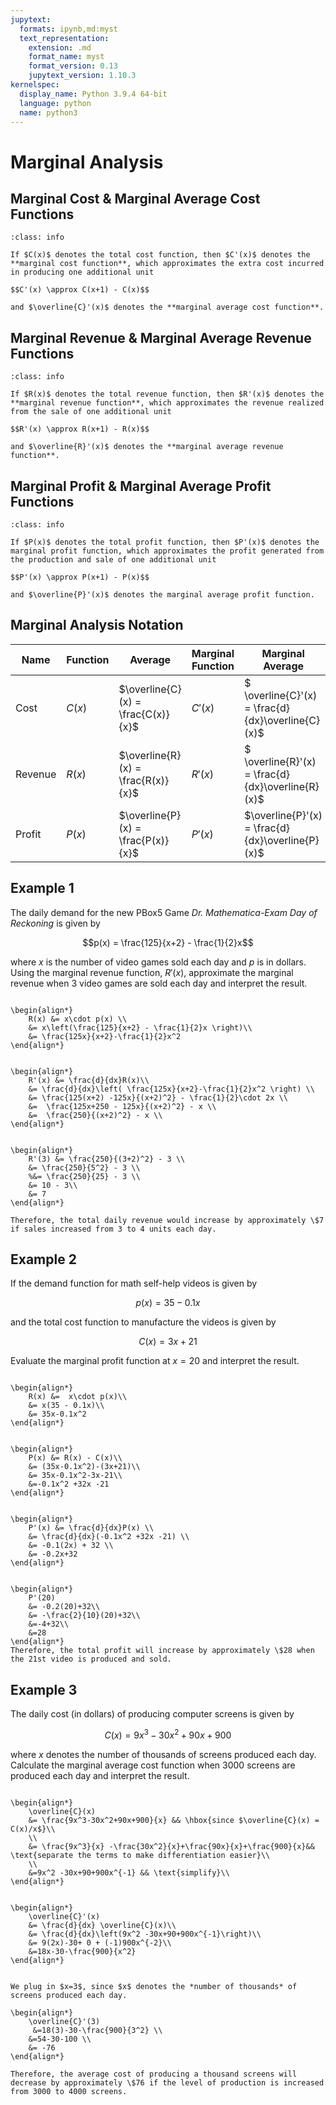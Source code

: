```yaml
---
jupytext:
  formats: ipynb,md:myst
  text_representation:
    extension: .md
    format_name: myst
    format_version: 0.13
    jupytext_version: 1.10.3
kernelspec:
  display_name: Python 3.9.4 64-bit
  language: python
  name: python3
---
```

# Marginal Analysis

## Marginal Cost & Marginal Average Cost Functions

```{admonition} Definition
:class: info

If $C(x)$ denotes the total cost function, then $C'(x)$ denotes the **marginal cost function**, which approximates the extra cost incurred in producing one additional unit

$$C'(x) \approx C(x+1) - C(x)$$

and $\overline{C}'(x)$ denotes the **marginal average cost function**.
```


## Marginal Revenue & Marginal Average Revenue Functions


```{admonition} Definition
:class: info

If $R(x)$ denotes the total revenue function, then $R'(x)$ denotes the **marginal revenue function**, which approximates the revenue realized from the sale of one additional unit

$$R'(x) \approx R(x+1) - R(x)$$

and $\overline{R}'(x)$ denotes the **marginal average revenue function**.
```


## Marginal Profit & Marginal Average Profit Functions

```{admonition} Definition
:class: info

If $P(x)$ denotes the total profit function, then $P'(x)$ denotes the marginal profit function, which approximates the profit generated from the production and sale of one additional unit

$$P'(x) \approx P(x+1) - P(x)$$

and $\overline{P}'(x)$ denotes the marginal average profit function.
```


## Marginal Analysis Notation


| Name    | Function | Average                            | Marginal Function | Marginal Average                                  |
|---------|----------|------------------------------------|-------------------|---------------------------------------------------|
| Cost    | $C(x)$   | $\overline{C}(x) = \frac{C(x)}{x}$ | $C'(x)$           | $ \overline{C}'(x) = \frac{d}{dx}\overline{C}(x)$ |
| Revenue | $R(x)$   | $\overline{R}(x) = \frac{R(x)}{x}$ | $R'(x)$           | $ \overline{R}'(x) = \frac{d}{dx}\overline{R}(x)$ |
| Profit  | $P(x)$   | $\overline{P}(x) = \frac{P(x)}{x}$ | $P'(x)$           | $\overline{P}'(x) = \frac{d}{dx}\overline{P}(x)$  |


## Example 1

The daily demand for the new PBox5 Game *Dr. Mathematica-Exam Day of Reckoning* is given by

$$p(x) = \frac{125}{x+2} - \frac{1}{2}x$$

where $x$ is the number of video games sold each day and $p$ is in dollars. Using the marginal revenue function, $R'(x)$, approximate the marginal revenue when 3 video games are sold each day and interpret the result.


```{dropdown} **Step 1:** &nbsp; Compute the total revenue function, &nbsp; $R(x)$.

\begin{align*}
    R(x) &= x\cdot p(x) \\
    &= x\left(\frac{125}{x+2} - \frac{1}{2}x \right)\\
    &= \frac{125x}{x+2}-\frac{1}{2}x^2
\end{align*}
```

```{dropdown} **Step 2:** &nbsp; Compute the marginal revenue function, &nbsp; $R'(x)$.

\begin{align*}
    R'(x) &= \frac{d}{dx}R(x)\\
    &= \frac{d}{dx}\left( \frac{125x}{x+2}-\frac{1}{2}x^2 \right) \\
    &= \frac{125(x+2) -125x}{(x+2)^2} - \frac{1}{2}\cdot 2x \\
    &=  \frac{125x+250 - 125x}{(x+2)^2} - x \\
    &=  \frac{250}{(x+2)^2} - x \\
\end{align*}
```

```{dropdown} **Step 3:** &nbsp; Plug in &nbsp; $x=3$ &nbsp; into the marginal revenue function.

\begin{align*}
    R'(3) &= \frac{250}{(3+2)^2} - 3 \\
    &= \frac{250}{5^2} - 3 \\
    %&= \frac{250}{25} - 3 \\
    &= 10 - 3\\
    &= 7
\end{align*}

Therefore, the total daily revenue would increase by approximately \$7 if sales increased from 3 to 4 units each day.
```



## Example 2

If the demand function for math self-help videos is given by

$$p(x) = 35 - 0.1x$$ 

and the total cost function to manufacture the videos is given by

$$C(x) = 3x + 21$$ 

Evaluate the marginal profit function at $x=20$ and interpret the result.


```{dropdown} **Step 1:** &nbsp; Compute the total revenue function, &nbsp; $R(x)$.

\begin{align*}
    R(x) &=  x\cdot p(x)\\
    &= x(35 - 0.1x)\\
    &= 35x-0.1x^2
\end{align*}
```

```{dropdown} **Step 2:** &nbsp; Compute the total profit function, &nbsp; $P(x)$.

\begin{align*}
    P(x) &= R(x) - C(x)\\
    &= (35x-0.1x^2)-(3x+21)\\
    &= 35x-0.1x^2-3x-21\\
    &=-0.1x^2 +32x -21
\end{align*}
```

```{dropdown} **Step 3:** &nbsp; Compute the marginal profit function, &nbsp; $P'(x)$.

\begin{align*}
    P'(x) &= \frac{d}{dx}P(x) \\
    &= \frac{d}{dx}(-0.1x^2 +32x -21) \\
    &= -0.1(2x) + 32 \\
    &= -0.2x+32
\end{align*}
```

```{dropdown} **Step 4:** &nbsp; Plug in &nbsp; $x=20$ &nbsp; into the marginal profit function.

\begin{align*}
    P'(20) 
    &= -0.2(20)+32\\
    &= -\frac{2}{10}(20)+32\\
    &=-4+32\\
    &=28
\end{align*}
Therefore, the total profit will increase by approximately \$28 when the 21st video is produced and sold.
```


## Example 3

The daily cost (in dollars) of producing computer screens is given by 

$$C(x)=9x^3-30x^2+90x+900$$

where $x$ denotes the number of thousands of screens produced each day. Calculate the marginal average cost function when 3000 screens are produced each day and interpret the result.

```{dropdown} **Step 1:** &nbsp; Compute and simplify the average cost function, &nbsp; $\overline{C}(x)$.

\begin{align*}
    \overline{C}(x) 
    &= \frac{9x^3-30x^2+90x+900}{x} && \hbox{since $\overline{C}(x) = C(x)/x$}\\ 
    \\
    &= \frac{9x^3}{x} -\frac{30x^2}{x}+\frac{90x}{x}+\frac{900}{x}&& \text{separate the terms to make differentiation easier}\\ 
    \\
    &=9x^2 -30x+90+900x^{-1} && \text{simplify}\\
\end{align*}
```


```{dropdown} **Step 2:** &nbsp; Compute the marginal average cost function, &nbsp; $\overline{C}'(x)$.

\begin{align*}
    \overline{C}'(x) 
    &= \frac{d}{dx} \overline{C}(x)\\
    &= \frac{d}{dx}\left(9x^2 -30x+90+900x^{-1}\right)\\
    &= 9(2x)-30+ 0 + (-1)900x^{-2}\\
    &=18x-30-\frac{900}{x^2}
\end{align*}
```

```{dropdown} **Step 3:** &nbsp; Plug in &nbsp; $x=3$.

We plug in $x=3$, since $x$ denotes the *number of thousands* of screens produced each day.  

\begin{align*}
    \overline{C}'(3)
     &=18(3)-30-\frac{900}{3^2} \\
    &=54-30-100 \\ 
    &= -76
\end{align*}

Therefore, the average cost of producing a thousand screens will decrease by approximately \$76 if the level of production is increased from 3000 to 4000 screens.
```
